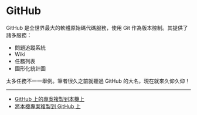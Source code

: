 GitHub
===========================

GitHub 是全世界最大的軟體原始碼代碼服務，使用 Git 作為版本控制。其提供了諸多服務：
* 問題追蹤系統
* Wiki
* 任務列表
* 圖形化統計圖

太多任務不一一舉例。筆者很久之前就聽過 GitHub 的大名，現在就來久仰久仰！


* * *
* [GitHub 上的專案複製到本機上](1_GitHub_To_Local.md "GitHub 上的專案複製到本機上")
* [將本機專案複製到 GitHub 上](2_Local_To_GitHub.md "將本機專案複製到 GitHub 上")